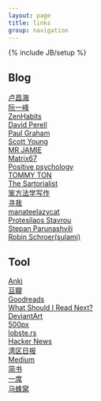 ```yaml
---
layout: page
title: links
group: navigation
---
```


{% include JB/setup %}

## Blog
[卢昌海](http://www.changhai.org/index.php)<br/>
[阮一峰](http://www.ruanyifeng.com/home.html)<br/>
[ZenHabits](http://zenhabits.net/)<br/>
[David Perell](https://www.perell.com/)<br/>
[Paul Graham](http://www.paulgraham.com/)<br/>
[Scott Young](http://www.scotthyoung.com/)<br/>
[MR JAMIE](http://mrjamie.cc/)<br/>
[Matrix67](http://matrix67.com/)<br/>
[Positive psychology](http://www.positivepsychology.org/)<br/>
[TOMMY TON](http://tommyton.tumblr.com/)<br/>
[The Sartorialist](http://www.thesartorialist.com/)<br/>
[笨方法学写作](https://www.cnfeat.com/)<br/>
[寻我](https://seekbetter.me)<br/>
[manateelazycat](https://manateelazycat.github.io/index.html)<br/>
[Protesilaos Stavrou](https://protesilaos.com/)<br/>
[Stepan Parunashvili](https://stopa.io/)<br/>
[Robin Schroer(sulami)](https://blog.sulami.xyz/)<br/>

## Tool
[Anki](https://apps.ankiweb.net) <br/>
[豆瓣](http://book.douban.com)<br/>
[Goodreads](http://www.goodreads.com/)<br/>
[What Should I Read Next?](http://www.whatshouldireadnext.com/)<br/>
[DeviantArt](https://www.deviantart.com/)<br/>
[500px](https://500px.com/editors)<br/>
[lobste.rs](https://lobste.rs)<br/>
[Hacker News](https://news.ycombinator.com/)<br/>
[湾区日报](https://wanqu.co/)<br/>
[Medium](https://medium.com/)<br/>
[简书](http://www.jianshu.com)<br/>
[一席](http://yixi.tv/)<br/>
[马蜂窝](http://www.mafengwo.cn/)<br/>

<!--
*# sort*
-->
